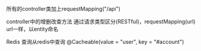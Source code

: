 
所有的controller类加上requestMapping("/api")

controller中的增删改查方法 通过请求类型区分(RESTful)，requestMapping(url) url一样，以entity命名

Redis 查询从redis中查询 @Cacheable(value = "user", key = "#account")


